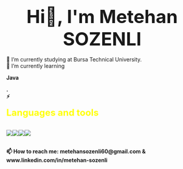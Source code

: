 ### <p align="center"><font size="12">Hi👋, I'm Metehan SOZENLI</font></p>
 🔭 I’m currently studying at Bursa Technical University.
 <br>
 🌱 I’m currently learning <p><font><b>Java<b></font></p>.
 <br>
 ⚡<p><font size="5" color="yellow">Languages and tools</font></p>
 <br>
 <img src="https://img.icons8.com/fluency/48/000000/c.png"/><img src="https://img.icons8.com/stickers/48/000000/python.png"/><img src="https://img.icons8.com/color/48/000000/java-coffee-cup-logo--v1.png"/><img src="https://img.icons8.com/color/48/000000/adobe-photoshop--v1.png"/>

 <br>
 📫 How to reach me: metehansozenli60@gmail.com & www.linkedin.com/in/metehan-sozenli
 <br>
<!--
**metehansozenli/metehansozenli** is a ✨ _special_ ✨ repository because its `README.md` (this file) appears on your GitHub profile.

Here are some ideas to get you started:

- 🔭 I’m currently working on ...
-
- 👯 I’m looking to collaborate on ...
- 🤔 I’m looking for help with ...
- 💬 Ask me about ...
- 
- 😄 Pronouns: ...
- ⚡ Fun fact: ...
-->
